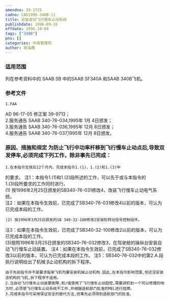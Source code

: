 ```yaml
---
amendno: 39-1725  
cadno: CAD1996-340B-11  
title: 安装自动飞行慢车止动系统  
publishdate: 1996-09-26  
effdate: 1996-10-04  
tags: ["340B"]  
pns: []  
categories: 中南管理局  
author: 祝海鹰  
---
```

  
### 适用范围  
列在参考资料中的 SAAB SB 中的SAAB SF340A 和SAAB 340B飞机。  
  
<!--more-->  
### 参考文件  
    1.FAA  
AD 96-17-05 修正案 39-9713；  
    2.服务通告 SAAB 340-76-034,1995年 1月 4日颁发；  
    3.服务通告 SAAB 340-76-036,1995年 12月 8日颁发；  
    4.服务通告 SAAB 340-76-037,1995年 12月 8日颁发。  
  
### 原因、措施和规定     为防止飞行中功率杆移到飞行慢车止动点后,导致双发停车,必须完成下列工作，除非事先已完成：  
    1.在本指令生效后12个月内，完成本指令1.(1)、1.(2)和1.(3)中  
的要求。     注1：本指令1.(1)和1.(2)段所述的工作，可以先于或与本指令的  
1.(3)段所要求的工作同时进行。  
    (1) 按1996年2月25日颁发的SB340-76-031修改4，改装飞行慢车止动电气系统。  
注2：如果在本指令生效前，已完成了SB340-76-031修改4以前的版本，可认为已完成本段的工作。  
      
    (2) 按1996年3月25日颁发的SB 340-32-100修改2安装轮转动信号控制组件。  
注3：如果在本指令生效前，已完成了SB340-32-100修改2以前的版本，可认为已完成本段的工作。  
    (3)按照1996年3月25日颁发的SB340-76-032修改3，在驾驶舱的操纵台安装自动飞行慢车止动装置。 注4：如果在本指令生效前，已完成了SB340-76-032修改3以前的版本，可认为已完成本段的工作。     注5：SB340-76-032中的第2.A.段执行说明给出了机械 β止动机构的拆下程序。  
  
    由于先前指令并不是要求每架飞机均要安装机械止动机构.因此,在本指令影响范围,但还没安装该机构的飞机,拆下程序不适用。  
    2.当自动飞行慢车止动装置故障,和/或使用了飞行慢车止动超控,需要调机到一个可以修理的地方时,必须使飞行慢车止动系统不工作,并根据适航部门批准的MEL进行挂牌。  
    3.完成本指令可采用保证安全的替代方法,但事先必须得到适航部门的批准。  
  
